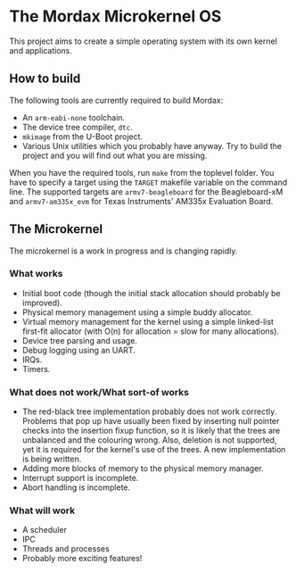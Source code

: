 The Mordax Microkernel OS
=========================

This project aims to create a simple operating system with its own kernel and applications.

How to build
------------

The following tools are currently required to build Mordax:
* An `arm-eabi-none` toolchain.
* The device tree compiler, `dtc`.
* `mkimage` from the U-Boot project.
* Various Unix utilities which you probably have anyway. Try to build the project and you will find out what you are missing.

When you have the required tools, run `make` from the toplevel folder. You have to specify a target using the `TARGET` makefile variable on the command line. The supported targets are `armv7-beagleboard` for the Beagleboard-xM and `armv7-am335x_evm` for Texas Instruments' AM335x Evaluation Board.

The Microkernel
---------------

The microkernel is a work in progress and is changing rapidly.

### What works

* Initial boot code (though the initial stack allocation should probably be improved).
* Physical memory management using a simple buddy allocator.
* Virtual memory management for the kernel using a simple linked-list first-fit allocator (with O(n) for allocation = slow for many allocations).
* Device tree parsing and usage.
* Debug logging using an UART.
* IRQs.
* Timers.

### What does not work/What sort-of works
* The red-black tree implementation probably does not work correctly. Problems that pop up have usually been fixed by inserting null pointer checks into the insertion fixup function, so it is likely that the trees are unbalanced and the colouring wrong. Also, deletion is not supported, yet it is required for the kernel's use of the trees. A new implementation is being written.
* Adding more blocks of memory to the physical memory manager.
* Interrupt support is incomplete.
* Abort handling is incomplete.

### What will work

* A scheduler
* IPC
* Threads and processes
* Probably more exciting features!

